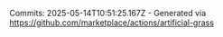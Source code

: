 Commits: 2025-05-14T10:51:25.167Z - Generated via https://github.com/marketplace/actions/artificial-grass
<br>
